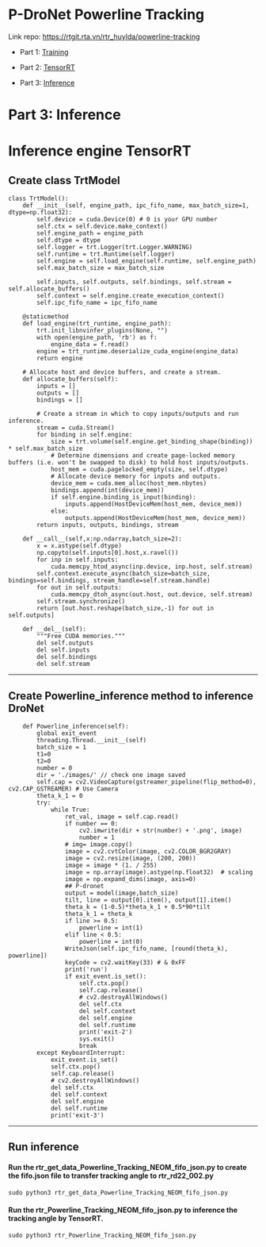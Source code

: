 # P-DroNet Powerline Tracking

Link repo: https://rtgit.rta.vn/rtr_huylda/powerline-tracking

- Part 1: [Training](/Training/)

- Part 2: [TensorRT](/TensorRT-Inference/)

- Part 3: [Inference](/Inference)

# Part 3: Inference

# **Inference engine TensorRT**

## **Create class TrtModel**

    class TrtModel():
        def __init__(self, engine_path, ipc_fifo_name, max_batch_size=1, dtype=np.float32):
            self.device = cuda.Device(0) # 0 is your GPU number
            self.ctx = self.device.make_context()
            self.engine_path = engine_path
            self.dtype = dtype
            self.logger = trt.Logger(trt.Logger.WARNING)
            self.runtime = trt.Runtime(self.logger)
            self.engine = self.load_engine(self.runtime, self.engine_path)
            self.max_batch_size = max_batch_size

            self.inputs, self.outputs, self.bindings, self.stream = self.allocate_buffers()
            self.context = self.engine.create_execution_context()
            self.ipc_fifo_name = ipc_fifo_name

        @staticmethod
        def load_engine(trt_runtime, engine_path):
            trt.init_libnvinfer_plugins(None, "")
            with open(engine_path, 'rb') as f:
                engine_data = f.read()
            engine = trt_runtime.deserialize_cuda_engine(engine_data)
            return engine

        # Allocate host and device buffers, and create a stream.
        def allocate_buffers(self):
            inputs = []
            outputs = []
            bindings = []

            # Create a stream in which to copy inputs/outputs and run inference.
            stream = cuda.Stream()
            for binding in self.engine:
                size = trt.volume(self.engine.get_binding_shape(binding)) * self.max_batch_size
                # Determine dimensions and create page-locked memory buffers (i.e. won't be swapped to disk) to hold host inputs/outputs.
                host_mem = cuda.pagelocked_empty(size, self.dtype)
                # Allocate device memory for inputs and outputs.
                device_mem = cuda.mem_alloc(host_mem.nbytes)
                bindings.append(int(device_mem))
                if self.engine.binding_is_input(binding):
                    inputs.append(HostDeviceMem(host_mem, device_mem))
                else:
                    outputs.append(HostDeviceMem(host_mem, device_mem))
            return inputs, outputs, bindings, stream

        def __call__(self,x:np.ndarray,batch_size=2):
            x = x.astype(self.dtype)
            np.copyto(self.inputs[0].host,x.ravel())
            for inp in self.inputs:
                cuda.memcpy_htod_async(inp.device, inp.host, self.stream)
            self.context.execute_async(batch_size=batch_size, bindings=self.bindings, stream_handle=self.stream.handle)
            for out in self.outputs:
                cuda.memcpy_dtoh_async(out.host, out.device, self.stream)
            self.stream.synchronize()
            return [out.host.reshape(batch_size,-1) for out in self.outputs]

        def __del__(self):
            """Free CUDA memories."""
            del self.outputs
            del self.inputs
            del self.bindings
            del self.stream

---

## **Create Powerline_inference method to inference DroNet**

        def Powerline_inference(self):
            global exit_event
            threading.Thread.__init__(self)
            batch_size = 1
            t1=0
            t2=0
            number = 0
            dir = './images/' // check one image saved
            self.cap = cv2.VideoCapture(gstreamer_pipeline(flip_method=0), cv2.CAP_GSTREAMER) # Use Camera
            theta_k_1 = 0
            try:
                while True:
                    ret_val, image = self.cap.read()
                    if number == 0:
                        cv2.imwrite(dir + str(number) + '.png', image)
                        number = 1
                    # img= image.copy()
                    image = cv2.cvtColor(image, cv2.COLOR_BGR2GRAY)
                    image = cv2.resize(image, (200, 200))
                    image = image * (1. / 255)
                    image = np.array(image).astype(np.float32)  # scaling
                    image = np.expand_dims(image, axis=0)
                    ## P-dronet
                    output = model(image,batch_size)
                    tilt, line = output[0].item(), output[1].item()
                    theta_k = (1-0.5)*theta_k_1 + 0.5*90*tilt
                    theta_k_1 = theta_k
                    if line >= 0.5:
                        powerline = int(1)
                    elif line < 0.5:
                        powerline = int(0)
                    WriteJson(self.ipc_fifo_name, [round(theta_k), powerline])
                    keyCode = cv2.waitKey(33) # & 0xFF
                    print('run')
                    if exit_event.is_set():
                        self.ctx.pop()
                        self.cap.release()
                        # cv2.destroyAllWindows()
                        del self.ctx
                        del self.context
                        del self.engine
                        del self.runtime
                        print('exit-2')
                        sys.exit()
                        break
            except KeyboardInterrupt:
                exit_event.is_set()
                self.ctx.pop()
                self.cap.release()
                # cv2.destroyAllWindows()
                del self.ctx
                del self.context
                del self.engine
                del self.runtime
                print('exit-3')

---

## **Run inference**

#### Run the rtr_get_data_Powerline_Tracking_NEOM_fifo_json.py to create the fifo.json file to transfer tracking angle to rtr_rd22_002.py

    sudo python3 rtr_get_data_Powerline_Tracking_NEOM_fifo_json.py

#### Run the rtr_Powerline_Tracking_NEOM_fifo_json.py to inference the tracking angle by TensorRT.

    sudo python3 rtr_Powerline_Tracking_NEOM_fifo_json.py
